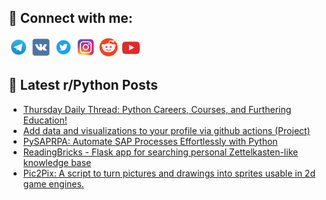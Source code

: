 ## 🔎 Connect with me:
[<img src="https://github.com/bullbesh/bullbesh/blob/main/images/Telegram.png" width="32" height="32" />](https://t.me/bullbesh)
[<img src="https://github.com/bullbesh/bullbesh/blob/main/images/VK.png" width="32" height="32" />](https://vk.com/bullbesh)
[<img src="https://github.com/bullbesh/bullbesh/blob/main/images/Twitter.png" width="32" height="32" />](https://twitter.com/bullbesh1)
[<img src="https://github.com/bullbesh/bullbesh/blob/main/images/Instagram.png" width="32" height="32" />](https://www.instagram.com/bullbesh)
[<img src="https://github.com/bullbesh/bullbesh/blob/main/images/Reddit.png" width="32" height="32" />](https://www.reddit.com/user/bullbesh)
[<img src="https://github.com/bullbesh/bullbesh/blob/main/images/YouTube.png" width="32" height="32" />](https://www.youtube.com/channel/UCtfjRs6uzgq5mfm8S06WTcg)

## 📕 Latest r/Python Posts
<!-- BLOG-POST-LIST:START -->
- [Thursday Daily Thread: Python Careers, Courses, and Furthering Education!](https://www.reddit.com/r/Python/comments/1e5xg1b/thursday_daily_thread_python_careers_courses_and/)
- [Add data and visualizations to your profile via github actions &lpar;Project&rpar;](https://www.reddit.com/r/Python/comments/1e5tgii/add_data_and_visualizations_to_your_profile_via/)
- [PySAPRPA: Automate SAP Processes Effortlessly with Python](https://www.reddit.com/r/Python/comments/1e5ssrt/pysaprpa_automate_sap_processes_effortlessly_with/)
- [ReadingBricks - Flask app for searching personal Zettelkasten-like knowledge base](https://www.reddit.com/r/Python/comments/1e5j8f3/readingbricks_flask_app_for_searching_personal/)
- [Pic2Pix: A script to turn pictures and drawings into sprites usable in 2d game engines.](https://www.reddit.com/r/Python/comments/1e5fn4c/pic2pix_a_script_to_turn_pictures_and_drawings/)
<!-- BLOG-POST-LIST:END -->
